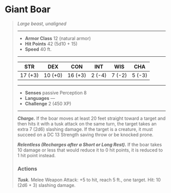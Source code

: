 # Giant Boar
>*Large beast, unaligned*
>___
>- **Armor Class** 12 (natural armor)
>- **Hit Points** 42 (5d10 + 15)
>- **Speed** 40 ft.
>___
>|STR|DEX|CON|INT|WIS|CHA|
>|:---:|:---:|:---:|:---:|:---:|:---:|
>|17 (+3)|10 (+0)|16 (+3)|2 (-4)|7 (-2)|5 (-3)|
>___
>- **Senses** passive Perception 8
>- **Languages** —
>- **Challenge** 2 (450 XP)
>___
>***Charge.*** If the boar moves at least 20 feet straight toward a target and then hits it with a tusk attack on the same turn, the target takes an extra 7 (2d6) slashing damage. If the target is a creature, it must succeed on a DC 13 Strength saving throw or be knocked prone.  
>
>***Relentless (Recharges after a Short or Long Rest).*** If the boar takes 10 damage or less that would reduce it to 0 hit points, it is reduced to 1 hit point instead.  
>
>### Actions
>***Tusk.*** Melee Weapon Attack: +5 to hit, reach 5 ft., one target. Hit: 10 (2d6 + 3) slashing damage.